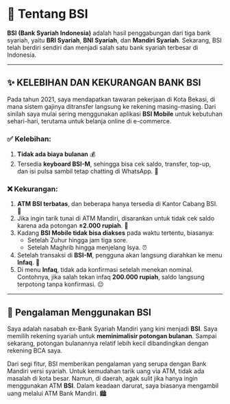 # 🌟 Tentang BSI 

**BSI (Bank Syariah Indonesia)** adalah hasil penggabungan dari tiga bank syariah, yaitu **BRI Syariah**, **BNI Syariah**, dan **Mandiri Syariah**. Sekarang, BSI telah berdiri sendiri dan menjadi salah satu bank syariah terbesar di Indonesia.

---

## ✨ KELEBIHAN DAN KEKURANGAN BANK BSI

Pada tahun 2021, saya mendapatkan tawaran pekerjaan di Kota Bekasi, di mana sistem gajinya ditransfer langsung ke rekening masing-masing. Dari sinilah saya mulai sering menggunakan aplikasi **BSI Mobile** untuk kebutuhan sehari-hari, terutama untuk belanja online di e-commerce.

### ✅ Kelebihan:
1. **Tidak ada biaya bulanan** 💰
2. Tersedia **keyboard BSI-M**, sehingga bisa cek saldo, transfer, top-up, dan isi pulsa sambil tetap chatting di WhatsApp. 📱

### ❌ Kekurangan:
1. **ATM BSI terbatas**, dan beberapa hanya tersedia di Kantor Cabang BSI. 🏧
2. Jika ingin tarik tunai di ATM Mandiri, disarankan untuk tidak cek saldo karena ada potongan **±2.000 rupiah**. 💸
3. Kadang **BSI Mobile tidak bisa diakses** pada waktu tertentu, biasanya:
   - Setelah Zuhur hingga jam tiga sore.
   - Setelah Maghrib hingga menjelang Isya. ⏰
4. Setelah transaksi di **BSI-M**, pengguna akan langsung diarahkan ke menu **Infaq**. 🤲
5. Di menu **Infaq**, tidak ada konfirmasi setelah menekan nominal. Contohnya, jika salah tekan infaq **200.000 rupiah**, saldo langsung terpotong tanpa konfirmasi. 😔

---

## 📝 Pengalaman Menggunakan BSI

Saya adalah nasabah ex-Bank Syariah Mandiri yang kini menjadi **BSI**. Saya memilih rekening syariah untuk **meminimalisir potongan bulanan**. Sampai sekarang, potongan bulanannya relatif lebih kecil dibandingkan dengan rekening BCA saya. 

Dari segi fitur, BSI memberikan pengalaman yang serupa dengan Bank Mandiri versi syariah. Untuk kemudahan tarik uang via ATM, tidak ada masalah di kota besar. Namun, di daerah, agak sulit jika hanya ingin menggunakan ATM **BSI**. Dalam keadaan darurat, saya biasanya mengambil uang melalui ATM Bank Mandiri. 🏙️


